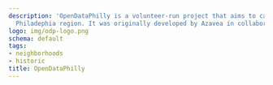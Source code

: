 ```yaml
---
description: 'OpenDataPhilly is a volunteer-run project that aims to catalog open data for the 
  Philadephia region. It was originally developed by Azavea in collaboration with the City of Philadelphia. '
logo: img/odp-logo.png
schema: default
tags:
- neighborhoods
- historic
title: OpenDataPhilly
---
```

